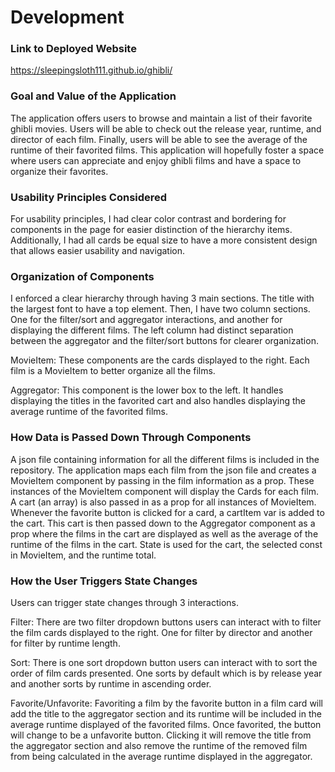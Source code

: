 # Development

### Link to Deployed Website
https://sleepingsloth111.github.io/ghibli/

### Goal and Value of the Application
The application offers users to browse and maintain a list of their favorite ghibli
movies. Users will be able to check out the release year, runtime, and director of 
each film. Finally, users will be able to see the average of the runtime of their 
favorited films. This application will hopefully foster a space where users can 
appreciate and enjoy ghibli films and have a space to organize their favorites. 

### Usability Principles Considered
For usability principles, I had clear color contrast and bordering for components in
the page for easier distinction of the hierarchy items. Additionally, I had all cards
be equal size to have a more consistent design that allows easier usability and navigation. 


### Organization of Components
I enforced a clear hierarchy through having 3 main sections. The title with the 
largest font to have a top element. Then, I have two column sections. One for the filter/sort
 and aggregator interactions, and another for displaying the different films. The left column 
 had distinct separation between the aggregator and the filter/sort buttons for clearer organization.

 MovieItem: These components are the cards displayed to the right. Each film is a MovieItem to better
 organize all the films.

 Aggregator: This component is the lower box to the left. It handles displaying the titles in the favorited cart
and also handles displaying the average runtime of the favorited films. 

### How Data is Passed Down Through Components
A json file containing information for all the different films is included in the 
repository. The application maps each film from the json file and creates a MovieItem component
by passing in the film information as a prop. These instances of the MovieItem component will 
display the Cards for each film. A cart (an array) is also passed in as a prop for 
all instances of MovieItem. Whenever the favorite button is clicked for a card, a cartItem var 
is added to the cart. This cart is then passed down to the Aggregator component as a prop where
the films in the cart are displayed as well as the average of the runtime of the films in the cart.
State is used for the cart, the selected const in MovieItem, and the runtime total. 

### How the User Triggers State Changes
Users can trigger state changes through 3 interactions. 

Filter: There are two filter dropdown buttons users can interact with to filter the film cards displayed 
to the right. One for filter by director and another for filter by runtime length. 

Sort: There is one sort dropdown button users can interact with to sort the order of film cards presented.
One sorts by default which is by release year and another sorts by runtime in ascending order. 

Favorite/Unfavorite: Favoriting a film by the favorite button in a film card will add the title to the aggregator section
and its runtime will be included in the average runtime displayed of the favorited films. Once favorited, the button will 
change to be a unfavorite button. Clicking it will remove the title from the aggregator section and also remove the runtime
of the removed film from being calculated in the average runtime displayed in the aggregator. 

